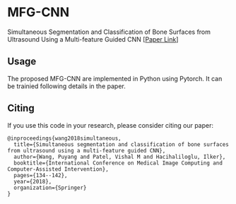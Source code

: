 # MFG-CNN
Simultaneous Segmentation and Classification of Bone Surfaces from Ultrasound Using a Multi-feature Guided CNN
[[Paper Link](https://arxiv.org/abs/1806.09766)] 

## Usage 
The proposed MFG-CNN are implemented in Python using Pytorch. It can be trainied following details in the paper. 

## Citing
If you use this code in your research, please consider citing
our paper:
```
@inproceedings{wang2018simultaneous,
  title={Simultaneous segmentation and classification of bone surfaces from ultrasound using a multi-feature guided CNN},
  author={Wang, Puyang and Patel, Vishal M and Hacihaliloglu, Ilker},
  booktitle={International Conference on Medical Image Computing and Computer-Assisted Intervention},
  pages={134--142},
  year={2018},
  organization={Springer}
}
```
